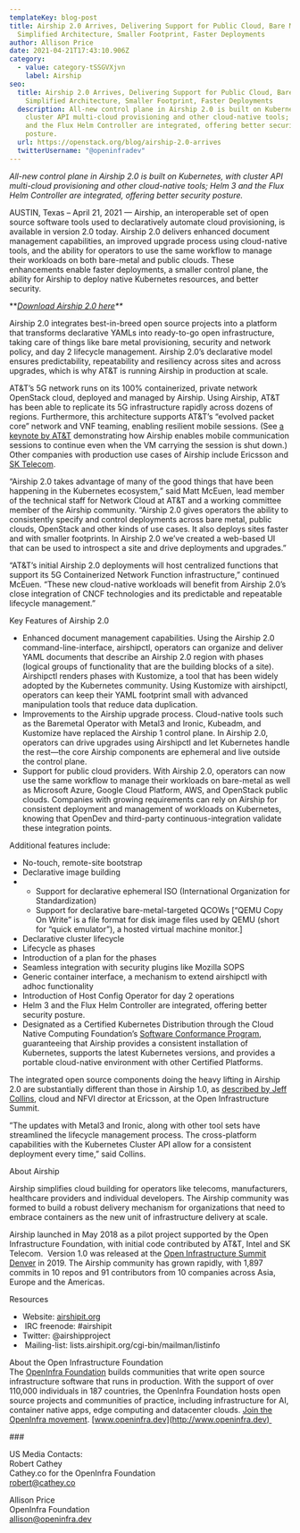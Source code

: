 ```yaml
---
templateKey: blog-post
title: Airship 2.0 Arrives, Delivering Support for Public Cloud, Bare Metal With
  Simplified Architecture, Smaller Footprint, Faster Deployments
author: Allison Price
date: 2021-04-21T17:43:10.906Z
category:
  - value: category-tSSGVXjvn
    label: Airship
seo:
  title: Airship 2.0 Arrives, Delivering Support for Public Cloud, Bare Metal With
    Simplified Architecture, Smaller Footprint, Faster Deployments
  description: All-new control plane in Airship 2.0 is built on Kubernetes, with
    cluster API multi-cloud provisioning and other cloud-native tools; Helm 3
    and the Flux Helm Controller are integrated, offering better security
    posture.
  url: https://openstack.org/blog/airship-2.0-arrives
  twitterUsername: "@openinfradev"
---
```

*All-new control plane in Airship 2.0 is built on Kubernetes, with cluster API multi-cloud provisioning and other cloud-native tools; Helm 3 and the Flux Helm Controller are integrated, offering better security posture.*

AUSTIN, Texas – April 21, 2021 — Airship, an interoperable set of open source software tools used to declaratively automate cloud provisioning, is available in version 2.0 today. Airship 2.0 delivers enhanced document management capabilities, an improved upgrade process using cloud-native tools, and the ability for operators to use the same workflow to manage their workloads on both bare-metal and public clouds. These enhancements enable faster deployments, a smaller control plane, the ability for Airship to deploy native Kubernetes resources, and better security. 

\*\**[Download Airship 2.0 here](https://github.com/airshipit/airshipctl/releases/tag/v2.0.0)\*\**

Airship 2.0 integrates best-in-breed open source projects into a platform that transforms declarative YAMLs into ready-to-go open infrastructure, taking care of things like bare metal provisioning, security and network policy, and day 2 lifecycle management. Airship 2.0’s declarative model ensures predictability, repeatability and resiliency across sites and across upgrades, which is why AT&T is running Airship in production at scale.

AT&T’s 5G network runs on its 100% containerized, private network OpenStack cloud, deployed and managed by Airship. Using Airship, AT&T has been able to replicate its 5G infrastructure rapidly across dozens of regions. Furthermore, this architecture supports AT&T’s “evolved packet core” network and VNF teaming, enabling resilient mobile sessions. (See [a keynote by AT&T](https://www.openstack.org/videos/summits/berlin-2018/at-and-t-5g-powered-by-open-infrastructure) demonstrating how Airship enables mobile communication sessions to continue even when the VM carrying the session is shut down.) Other companies with production use cases of Airship include Ericsson and [SK Telecom](https://superuser.openstack.org/articles/sk-telecom-5gx-labs-wins-the-2020-superuser-awards/).

“Airship 2.0 takes advantage of many of the good things that have been happening in the Kubernetes ecosystem,” said Matt McEuen, lead member of the technical staff for Network Cloud at AT&T and a working committee member of the Airship community. “Airship 2.0 gives operators the ability to consistently specify and control deployments across bare metal, public clouds, OpenStack and other kinds of use cases. It also deploys sites faster and with smaller footprints. In Airship 2.0 we’ve created a web-based UI that can be used to introspect a site and drive deployments and upgrades.”

“AT&T’s initial Airship 2.0 deployments will host centralized functions that support its 5G Containerized Network Function infrastructure,” continued McEuen. “These new cloud-native workloads will benefit from Airship 2.0’s close integration of CNCF technologies and its predictable and repeatable lifecycle management.”

Key Features of Airship 2.0

* Enhanced document management capabilities. Using the Airship 2.0 command-line-interface, airshipctl, operators can organize and deliver YAML documents that describe an Airship 2.0 region with phases (logical groups of functionality that are the building blocks of a site). Airshipctl renders phases with Kustomize, a tool that has been widely adopted by the Kubernetes community. Using Kustomize with airshipctl, operators can keep their YAML footprint small with advanced manipulation tools that reduce data duplication.
* Improvements to the Airship upgrade process. Cloud-native tools such as the Baremetal Operator with Metal3 and Ironic, Kubeadm, and Kustomize have replaced the Airship 1 control plane. In Airship 2.0, operators can drive upgrades using Airshipctl and let Kubernetes handle the rest—the core Airship components are ephemeral and live outside the control plane.
* Support for public cloud providers. With Airship 2.0, operators can now use the same workflow to manage their workloads on bare-metal as well as Microsoft Azure, Google Cloud Platform, AWS, and OpenStack public clouds. Companies with growing requirements can rely on Airship for consistent deployment and management of workloads on Kubernetes, knowing that OpenDev and third-party continuous-integration validate these integration points.

Additional features include: 

* No-touch, remote-site bootstrap
* Declarative image building
* * Support for declarative ephemeral ISO (International Organization for Standardization)
  * Support for declarative bare-metal-targeted QCOWs \[“QEMU Copy On Write” is a file format for disk image files used by QEMU (short for “quick emulator”), a hosted virtual machine monitor.]
* Declarative cluster lifecycle
* Lifecycle as phases
* Introduction of a plan for the phases
* Seamless integration with security plugins like Mozilla SOPS
* Generic container interface, a mechanism to extend airshipctl with adhoc functionality
* Introduction of Host Config Operator for day 2 operations
* Helm 3 and the Flux Helm Controller are integrated, offering better security posture.
* Designated as a Certified Kubernetes Distribution through the Cloud Native Computing Foundation’s [Software Conformance Program](https://www.cncf.io/certification/software-conformance/), guaranteeing that Airship provides a consistent installation of Kubernetes, supports the latest Kubernetes versions, and provides a portable cloud-native environment with other Certified Platforms.

The integrated open source components doing the heavy lifting in Airship 2.0 are substantially different than those in Airship 1.0, as [described by Jeff Collins](https://www.youtube.com/watch?v=5Ofjr_-rsOg&t=4225s), cloud and NFVI director at Ericsson, at the Open Infrastructure Summit.   

”The updates with Metal3 and Ironic, along with other tool sets have streamlined the lifecycle management process. The cross-platform capabilities with the Kubernetes Cluster API allow for a consistent deployment every time,” said Collins. 

About Airship 

Airship simplifies cloud building for operators like telecoms, manufacturers, healthcare providers and individual developers. The Airship community was formed to build a robust delivery mechanism for organizations that need to embrace containers as the new unit of infrastructure delivery at scale. 

Airship launched in May 2018 as a pilot project supported by the Open Infrastructure Foundation, with initial code contributed by AT&T, Intel and SK Telecom.  Version 1.0 was released at the [Open Infrastructure Summit Denver](https://www.openstack.org/summit/denver-2019/) in 2019. The Airship community has grown rapidly, with 1,897 commits in 10 repos and 91 contributors from 10 companies across Asia, Europe and the Americas.

Resources

* Website: [airshipit.org](https://www.airshipit.org/)
*  IRC freenode: #airshipit
* Twitter: [](https://twitter.com/airshipproject) @airshipproject
*  Mailing-list: lists.airshipit.org/cgi-bin/mailman/listinfo

About the Open Infrastructure Foundation\
The [OpenInfra Foundation](http://openinfra.dev) builds communities that write open source infrastructure software that runs in production. With the support of over 110,000 individuals in 187 countries, the OpenInfra Foundation hosts open source projects and communities of practice, including infrastructure for AI, container native apps, edge computing and datacenter clouds. [Join the OpenInfra movement](https://openinfra.dev/join). [www.openinfra.dev](http://www.openinfra.dev)   

\###

US Media Contacts:\
Robert Cathey\
Cathey.co for the OpenInfra Foundation\
[robert@cathey.co](mailto:robert@cathey.co) 

Allison Price\
OpenInfra Foundation\
[allison@openinfra.dev](allison@openinfra.dev) 